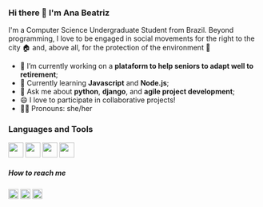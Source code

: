 ### Hi there 👋 I'm Ana Beatriz

I'm a Computer Science Undergraduate Student from Brazil. Beyond programming, I love to be engaged in social movements for the right to the city :house: and, above all, for the protection of the environment :herb: 

- 🔭 I’m currently working on a **plataform to help seniors to adapt well to retirement**;
- 🌱 Currently learning **Javascript** and **Node.js**;
- 💬 Ask me about **python**, **django**, and **agile project development**;
- 😄 I love to participate in collaborative projects! 
- :ok_woman: Pronouns: she/her


### Languages and Tools
<img width="30px" src="https://www.flaticon.com/svg/static/icons/svg/1822/1822899.svg" /> <img width="30px" src="https://www.flaticon.com/svg/static/icons/svg/888/888859.svg"/>  <img width="30px" src="https://www.flaticon.com/svg/static/icons/svg/541/541509.svg"/> <img width="30px" src="https://www.flaticon.com/svg/static/icons/svg/888/888847.svg"/>




##### How to reach me
<a href="https://www.linkedin.com/in/anabxms/"><img width="20px" src="https://www.flaticon.com/svg/static/icons/svg/174/174857.svg" /></a> <a href="https://www.instagram.com/anabia.jpg/"><img width="20px" src="https://www.flaticon.com/svg/static/icons/svg/174/174855.svg" /></a> <a href="https://www.behance.net/abxms"><img width="20px" src="https://www.flaticon.com/svg/static/icons/svg/174/174837.svg" /></a>  
